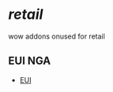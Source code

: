 # _retail_
wow addons onused for retail


## EUI NGA

- [EUI](https://nga.178.com/read.php?tid=11733404)